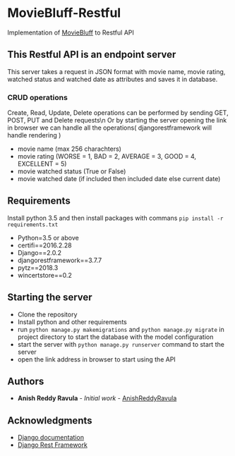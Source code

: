 # MovieBluff-Restful
Implementation of [MovieBluff](https://github.com/AnishReddyRavula/MovieBluff) to Restful API

## This Restful API is an endpoint server

This server takes a request in JSON format with movie name, movie rating, watched status and watched date as attributes and saves it in database.

### CRUD operations

Create, Read, Update, Delete operations can be performed by sending GET, POST, PUT and Delete requests\n
Or by starting the server opening the link in browser we can handle all the operations( djangorestframework will handle rendering )

* movie name (max 256 charachters)
* movie rating (WORSE = 1, BAD = 2, AVERAGE = 3, GOOD = 4, EXCELLENT = 5)
* movie watched status (True or False)
* movie watched date (if included then included date else current date)

## Requirements

Install python 3.5 and then install packages with commans ```pip install -r requirements.txt```

* Python=3.5 or above
* certifi==2016.2.28
* Django==2.0.2
* djangorestframework==3.7.7
* pytz==2018.3
* wincertstore==0.2

## Starting the server

*  Clone the repository
*  Install python and other requirements
*  run ```python manage.py makemigrations``` and ```python manage.py migrate``` in project directory to start the database with the model configuration
*  start the server with ```python manage.py runserver``` command to start the server
*  open the link address in browser to start using the API

## Authors

* **Anish Reddy Ravula** - *Initial work* - [AnishReddyRavula](https://github.com/AnishReddyRavula)

## Acknowledgments

* [Django documentation](https://docs.djangoproject.com/en/2.0/)
* [Django Rest Framework](http://www.django-rest-framework.org/)